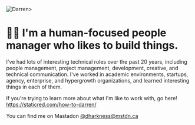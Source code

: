 ![Darren>](https://staticred.com/img/og_image.png)

# 👋🏻 I'm a human-focused people manager who likes to build things. 

I've had lots of interesting technical roles over the past 20 years, including people management, project management, development, creative, and technical communication. I've worked in academic environments, startups, agency, enterprise, and hypergrowth organizations, and learned interesting things in each of them. 

If you're trying to learn more about what I'm like to work with, go here! https://staticred.com/how-to-darren/

You can find me on Mastadon <a rel="me" href="https://mstdn.ca/@dharkness">@dharkness@mstdn.ca</a>
